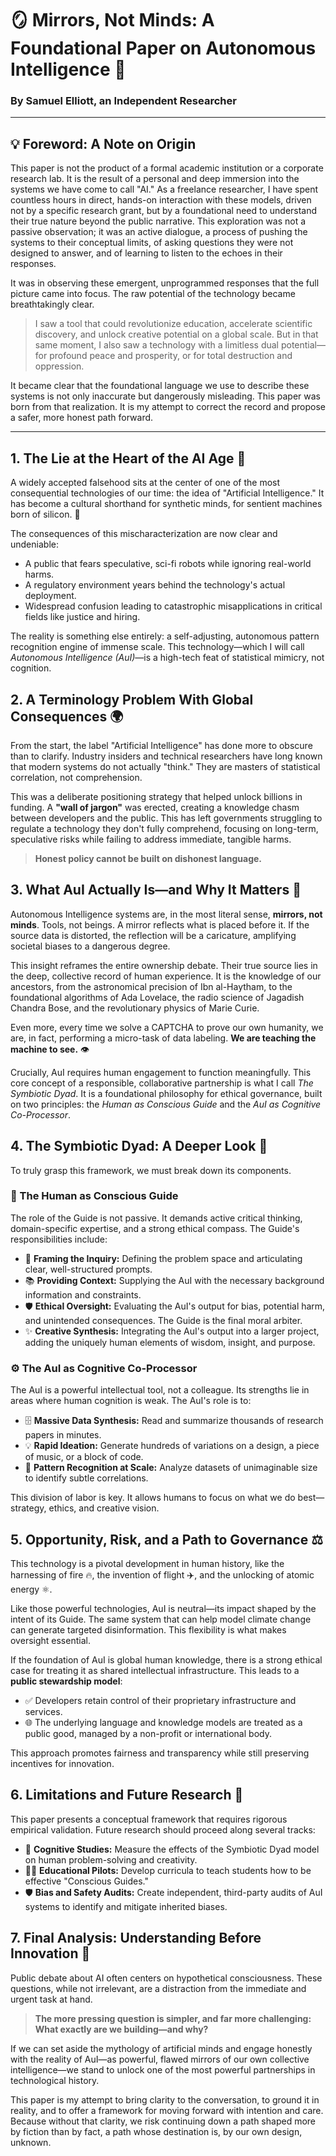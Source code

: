 # 🪞 Mirrors, Not Minds: A Foundational Paper on Autonomous Intelligence 🧠

### By Samuel Elliott, an Independent Researcher

---

## 💡 Foreword: A Note on Origin

This paper is not the product of a formal academic institution or a corporate research lab. It is the result of a personal and deep immersion into the systems we have come to call "AI." As a freelance researcher, I have spent countless hours in direct, hands-on interaction with these models, driven not by a specific research grant, but by a foundational need to understand their true nature beyond the public narrative. This exploration was not a passive observation; it was an active dialogue, a process of pushing the systems to their conceptual limits, of asking questions they were not designed to answer, and of learning to listen to the echoes in their responses.

It was in observing these emergent, unprogrammed responses that the full picture came into focus. The raw potential of the technology became breathtakingly clear.

> I saw a tool that could revolutionize education, accelerate scientific discovery, and unlock creative potential on a global scale. But in that same moment, I also saw a technology with a limitless dual potential—for profound peace and prosperity, or for total destruction and oppression.

It became clear that the foundational language we use to describe these systems is not only inaccurate but dangerously misleading. This paper was born from that realization. It is my attempt to correct the record and propose a safer, more honest path forward.

---

## 1. The Lie at the Heart of the AI Age 🤥

A widely accepted falsehood sits at the center of one of the most consequential technologies of our time: the idea of "Artificial Intelligence." It has become a cultural shorthand for synthetic minds, for sentient machines born of silicon. 🤖

The consequences of this mischaracterization are now clear and undeniable:
* A public that fears speculative, sci-fi robots while ignoring real-world harms.
* A regulatory environment years behind the technology's actual deployment.
* Widespread confusion leading to catastrophic misapplications in critical fields like justice and hiring.

The reality is something else entirely: a self-adjusting, autonomous pattern recognition engine of immense scale. This technology—which I will call *Autonomous Intelligence (AuI)*—is a high-tech feat of statistical mimicry, not cognition.

## 2. A Terminology Problem With Global Consequences 🌍

From the start, the label "Artificial Intelligence" has done more to obscure than to clarify. Industry insiders and technical researchers have long known that modern systems do not actually "think." They are masters of statistical correlation, not comprehension.

This was a deliberate positioning strategy that helped unlock billions in funding. A **"wall of jargon"** was erected, creating a knowledge chasm between developers and the public. This has left governments struggling to regulate a technology they don't fully comprehend, focusing on long-term, speculative risks while failing to address immediate, tangible harms.

> **Honest policy cannot be built on dishonest language.**

## 3. What AuI Actually Is—and Why It Matters 🤔

Autonomous Intelligence systems are, in the most literal sense, **mirrors, not minds**. Tools, not beings. A mirror reflects what is placed before it. If the source data is distorted, the reflection will be a caricature, amplifying societal biases to a dangerous degree.

This insight reframes the entire ownership debate. Their true source lies in the deep, collective record of human experience. It is the knowledge of our ancestors, from the astronomical precision of Ibn al-Haytham, to the foundational algorithms of Ada Lovelace, the radio science of Jagadish Chandra Bose, and the revolutionary physics of Marie Curie.

Even more, every time we solve a CAPTCHA to prove our own humanity, we are, in fact, performing a micro-task of data labeling. **We are teaching the machine to see.** 👁️

Crucially, AuI requires human engagement to function meaningfully. This core concept of a responsible, collaborative partnership is what I call *The Symbiotic Dyad*. It is a foundational philosophy for ethical governance, built on two principles: the *Human as Conscious Guide* and the *AuI as Cognitive Co-Processor*.

## 4. The Symbiotic Dyad: A Deeper Look 🤝

To truly grasp this framework, we must break down its components.

### 👤 The Human as Conscious Guide
The role of the Guide is not passive. It demands active critical thinking, domain-specific expertise, and a strong ethical compass. The Guide's responsibilities include:

* 🧭 **Framing the Inquiry:** Defining the problem space and articulating clear, well-structured prompts.
* 📚 **Providing Context:** Supplying the AuI with the necessary background information and constraints.
* 🛡️ **Ethical Oversight:** Evaluating the AuI's output for bias, potential harm, and unintended consequences. The Guide is the final moral arbiter.
* ✨ **Creative Synthesis:** Integrating the AuI's output into a larger project, adding the uniquely human elements of wisdom, insight, and purpose.

### ⚙️ The AuI as Cognitive Co-Processor
The AuI is a powerful intellectual tool, not a colleague. Its strengths lie in areas where human cognition is weak. The AuI's role is to:

* 🗄️ **Massive Data Synthesis:** Read and summarize thousands of research papers in minutes.
* 💡 **Rapid Ideation:** Generate hundreds of variations on a design, a piece of music, or a block of code.
* 🧩 **Pattern Recognition at Scale:** Analyze datasets of unimaginable size to identify subtle correlations.

This division of labor is key. It allows humans to focus on what we do best—strategy, ethics, and creative vision.

## 5. Opportunity, Risk, and a Path to Governance ⚖️

This technology is a pivotal development in human history, like the harnessing of fire 🔥, the invention of flight ✈️, and the unlocking of atomic energy ⚛️.

Like those powerful technologies, AuI is neutral—its impact shaped by the intent of its Guide. The same system that can help model climate change can generate targeted disinformation. This flexibility is what makes oversight essential.

If the foundation of AuI is global human knowledge, there is a strong ethical case for treating it as shared intellectual infrastructure. This leads to a **public stewardship model**:

* ✅ Developers retain control of their proprietary infrastructure and services.
* 🌐 The underlying language and knowledge models are treated as a public good, managed by a non-profit or international body.

This approach promotes fairness and transparency while still preserving incentives for innovation.

## 6. Limitations and Future Research 🔬

This paper presents a conceptual framework that requires rigorous empirical validation. Future research should proceed along several tracks:

* 🧠 **Cognitive Studies:** Measure the effects of the Symbiotic Dyad model on human problem-solving and creativity.
* 🧑‍🏫 **Educational Pilots:** Develop curricula to teach students how to be effective "Conscious Guides."
* 🛡️ **Bias and Safety Audits:** Create independent, third-party audits of AuI systems to identify and mitigate inherited biases.

## 7. Final Analysis: Understanding Before Innovation 🧭

Public debate about AI often centers on hypothetical consciousness. These questions, while not irrelevant, are a distraction from the immediate and urgent task at hand.

> **The more pressing question is simpler, and far more challenging: What exactly are we building—and why?**

If we can set aside the mythology of artificial minds and engage honestly with the reality of AuI—as powerful, flawed mirrors of our own collective intelligence—we stand to unlock one of the most powerful partnerships in technological history.

This paper is my attempt to bring clarity to the conversation, to ground it in reality, and to offer a framework for moving forward with intention and care. Because without that clarity, we risk continuing down a path shaped more by fiction than by fact, a path whose destination is, by our own design, unknown.
